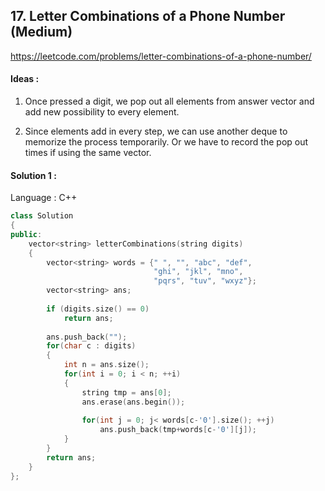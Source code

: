 ## **17. Letter Combinations of a Phone Number (Medium)** 

https://leetcode.com/problems/letter-combinations-of-a-phone-number/



#### Ideas : 

1. Once pressed a digit, we pop out all elements from answer vector and add new possibility to every element.

2. Since elements add in every step, we can use another deque to memorize the process temporarily. Or we have to record the pop out times if using the same vector.




#### Solution 1 :

Language : C++

```C++
class Solution 
{
public:
    vector<string> letterCombinations(string digits) 
    {
        vector<string> words = {" ", "", "abc", "def", 
                                "ghi", "jkl", "mno", 
                                "pqrs", "tuv", "wxyz"};
        vector<string> ans;
        
        if (digits.size() == 0)
            return ans;
        
        ans.push_back("");
        for(char c : digits)
        {
            int n = ans.size();
            for(int i = 0; i < n; ++i)
            {
                string tmp = ans[0];
                ans.erase(ans.begin());
                
                for(int j = 0; j< words[c-'0'].size(); ++j)
                    ans.push_back(tmp+words[c-'0'][j]);
            }
        }
        return ans;
    }
};
```



